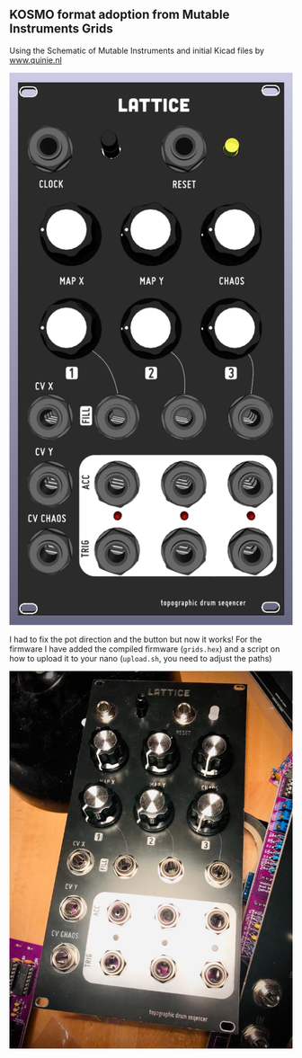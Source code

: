 ## KOSMO format adoption from Mutable Instruments Grids

Using the Schematic of Mutable Instruments and initial Kicad files by www.quinie.nl

![](./img/panel_render.png)

I had to fix the pot direction and the button but now it works!
For the firmware I have added the compiled firmware (`grids.hex`) and a script on how to upload it to your nano (`upload.sh`, you need to adjust the paths)

![](./img/lattice_ready.jpg)

